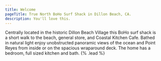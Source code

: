 ```yaml
---
title: Welcome
pageTitle: True North BoHo Surf Shack in Dillon Beach, CA.
description: You'll love this.
---
```


Centrally located in the historic Dillon Beach Village this BoHo surf shack is a short walk to the beach, general store, and Coastal Kitchen Cafe. Bathed in natural light enjoy unobstructed panoramic views of the ocean and Point Reyes from inside or on the spacious wraparound deck. The home has a bedroom, full sized kitchen and bath. {% .lead %}
